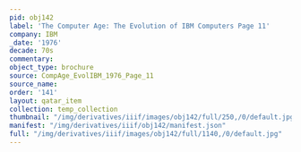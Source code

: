 ```yaml
---
pid: obj142
label: 'The Computer Age: The Evolution of IBM Computers Page 11'
company: IBM
_date: '1976'
decade: 70s
commentary: 
object_type: brochure
source: CompAge_EvolIBM_1976_Page_11
source_name: 
order: '141'
layout: qatar_item
collection: temp_collection
thumbnail: "/img/derivatives/iiif/images/obj142/full/250,/0/default.jpg"
manifest: "/img/derivatives/iiif/obj142/manifest.json"
full: "/img/derivatives/iiif/images/obj142/full/1140,/0/default.jpg"
---
```

